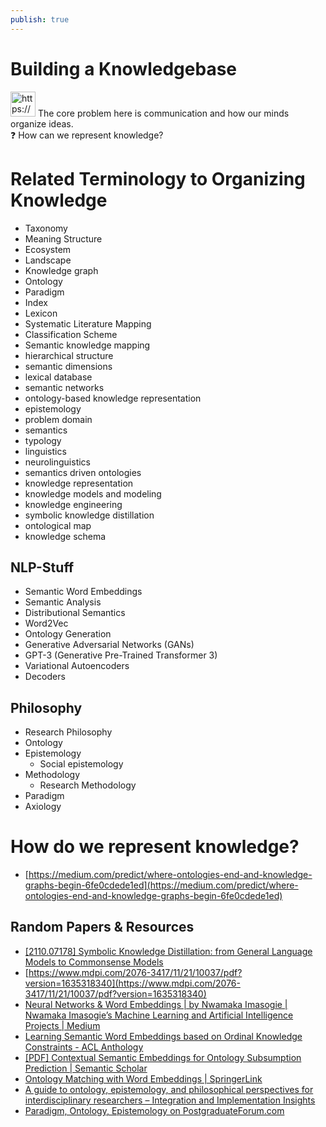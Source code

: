 ```yaml
---
publish: true
---
```

# Building a Knowledgebase

<aside>
<img src="https://www.notion.so/icons/asterisk_gray.svg" alt="https://www.notion.so/icons/asterisk_gray.svg" width="40px" /> The core problem here is communication and how our minds organize ideas.

</aside>

<aside>
❓ How can we represent knowledge?

</aside>

# Related Terminology to Organizing Knowledge

- Taxonomy
- Meaning Structure
- Ecosystem
- Landscape
- Knowledge graph
- Ontology
- Paradigm
- Index
- Lexicon
- Systematic Literature Mapping
- Classification Scheme
- Semantic knowledge mapping
- hierarchical structure
- semantic dimensions
- lexical database
- semantic networks
- ontology-based knowledge representation
- epistemology
- problem domain
- semantics
- typology
- linguistics
- neurolinguistics
- semantics driven ontologies
- knowledge representation
- knowledge models and modeling
- knowledge engineering
- symbolic knowledge distillation
- ontological map
- knowledge schema

## NLP-Stuff

- Semantic Word Embeddings
- Semantic Analysis
- Distributional Semantics
- Word2Vec
- Ontology Generation
- Generative Adversarial Networks (GANs)
- GPT-3 (Generative Pre-Trained Transformer 3)
- Variational Autoencoders
- Decoders

## Philosophy

- Research Philosophy
- Ontology
- Epistemology
    - Social epistemology
- Methodology
    - Research Methodology
- Paradigm
- Axiology

# How do we represent knowledge?

- [https://medium.com/predict/where-ontologies-end-and-knowledge-graphs-begin-6fe0cdede1ed](https://medium.com/predict/where-ontologies-end-and-knowledge-graphs-begin-6fe0cdede1ed)

## Random Papers & Resources

- [[2110.07178] Symbolic Knowledge Distillation: from General Language Models to Commonsense Models](https://arxiv.org/abs/2110.07178)
- [https://www.mdpi.com/2076-3417/11/21/10037/pdf?version=1635318340](https://www.mdpi.com/2076-3417/11/21/10037/pdf?version=1635318340)
- [Neural Networks & Word Embeddings | by Nwamaka Imasogie | Nwamaka Imasogie’s Machine Learning and Artificial Intelligence Projects | Medium](https://medium.com/nwamaka-imasogie/neural-networks-word-embeddings-8ec8b3845b2e)
- [Learning Semantic Word Embeddings based on Ordinal Knowledge Constraints - ACL Anthology](https://aclanthology.org/P15-1145/)
- [[PDF] Contextual Semantic Embeddings for Ontology Subsumption Prediction | Semantic Scholar](https://www.semanticscholar.org/paper/Contextual-Semantic-Embeddings-for-Ontology-Chen-He/44bfb8934cf5bf345903166f380dcc5ac159dd7a)
- [Ontology Matching with Word Embeddings | SpringerLink](https://link.springer.com/chapter/10.1007/978-3-319-12277-9_4)
- [A guide to ontology, epistemology, and philosophical perspectives for interdisciplinary researchers – Integration and Implementation Insights](https://i2insights.org/2017/05/02/philosophy-for-interdisciplinarity/comment-page-1/)
- [Paradigm, Ontology, Epistemology on PostgraduateForum.com](https://www.postgraduateforum.com/forum/phd/advice/thread/paradigm-ontology-epistemology/24090)